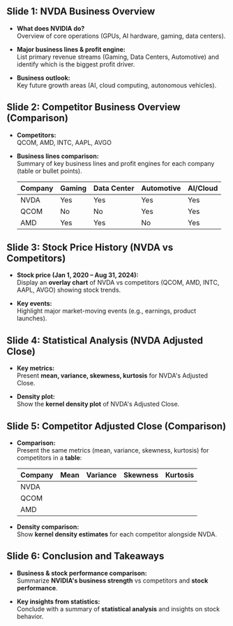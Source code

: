 ## Slide 1: NVDA Business Overview
- **What does NVIDIA do?**  
  Overview of core operations (GPUs, AI hardware, gaming, data centers).
  
- **Major business lines & profit engine:**  
  List primary revenue streams (Gaming, Data Centers, Automotive) and identify which is the biggest profit driver.

- **Business outlook:**  
  Key future growth areas (AI, cloud computing, autonomous vehicles).

## Slide 2: Competitor Business Overview (Comparison)
- **Competitors:**  
  QCOM, AMD, INTC, AAPL, AVGO
  
- **Business lines comparison:**  
  Summary of key business lines and profit engines for each company (table or bullet points).

  | Company | Gaming | Data Center | Automotive | AI/Cloud |
  |---------|--------|-------------|------------|----------|
  | NVDA    | Yes    | Yes         | Yes        | Yes      |
  | QCOM    | No     | No          | Yes        | Yes      |
  | AMD     | Yes    | Yes         | No         | Yes      |

## Slide 3: Stock Price History (NVDA vs Competitors)
- **Stock price (Jan 1, 2020 – Aug 31, 2024):**  
  Display an **overlay chart** of NVDA vs competitors (QCOM, AMD, INTC, AAPL, AVGO) showing stock trends.

- **Key events:**  
  Highlight major market-moving events (e.g., earnings, product launches).

## Slide 4: Statistical Analysis (NVDA Adjusted Close)
- **Key metrics:**  
  Present **mean, variance, skewness, kurtosis** for NVDA's Adjusted Close.
  
- **Density plot:**  
  Show the **kernel density plot** of NVDA's Adjusted Close.

## Slide 5: Competitor Adjusted Close (Comparison)
- **Comparison:**  
  Present the same metrics (mean, variance, skewness, kurtosis) for competitors in a **table**:

  | Company | Mean  | Variance | Skewness | Kurtosis |
  |---------|-------|----------|----------|----------|
  | NVDA    |       |          |          |          |
  | QCOM    |       |          |          |          |
  | AMD     |       |          |          |          |

- **Density comparison:**  
  Show **kernel density estimates** for each competitor alongside NVDA.

## Slide 6: Conclusion and Takeaways
- **Business & stock performance comparison:**  
  Summarize **NVIDIA's business strength** vs competitors and **stock performance**.

- **Key insights from statistics:**  
  Conclude with a summary of **statistical analysis** and insights on stock behavior.
